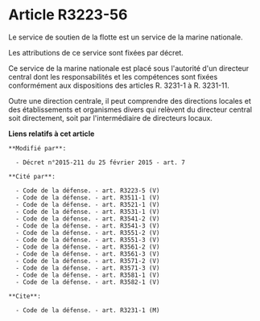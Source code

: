 # Article R3223-56

Le service de soutien de la flotte est un service de la marine nationale. 

Les attributions de ce service sont fixées par décret. 

Ce service de la marine nationale est placé sous l'autorité d'un directeur central dont les responsabilités et les
compétences sont fixées conformément aux dispositions des articles R. 3231-1 à R. 3231-11. 

Outre une direction centrale, il peut comprendre des directions locales et des établissements et organismes divers qui
relèvent du directeur central soit directement, soit par l'intermédiaire de directeurs locaux.

**Liens relatifs à cet article**

	**Modifié par**:

	  - Décret n°2015-211 du 25 février 2015 - art. 7

	**Cité par**:

	  - Code de la défense. - art. R3223-5 (V)
	  - Code de la défense. - art. R3511-1 (V)
	  - Code de la défense. - art. R3521-1 (V)
	  - Code de la défense. - art. R3531-1 (V)
	  - Code de la défense. - art. R3541-2 (V)
	  - Code de la défense. - art. R3541-3 (V)
	  - Code de la défense. - art. R3551-2 (V)
	  - Code de la défense. - art. R3551-3 (V)
	  - Code de la défense. - art. R3561-2 (V)
	  - Code de la défense. - art. R3561-3 (V)
	  - Code de la défense. - art. R3571-2 (V)
	  - Code de la défense. - art. R3571-3 (V)
	  - Code de la défense. - art. R3581-1 (V)
	  - Code de la défense. - art. R3582-1 (V)

	**Cite**:

	  - Code de la défense. - art. R3231-1 (M)
